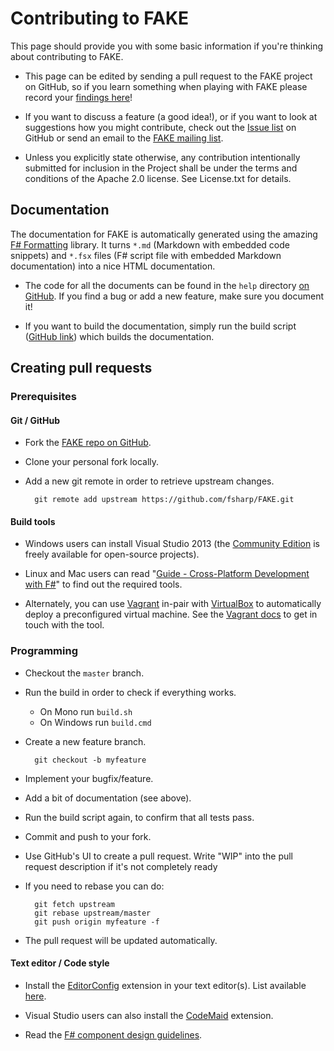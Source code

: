 # Contributing to FAKE

This page should provide you with some basic information if you're thinking about contributing to FAKE.

 * This page can be edited by sending a pull request to the FAKE project on GitHub, so if you learn something when playing with FAKE please record your [findings here](https://github.com/fsharp/FAKE/blob/master/help/markdown/contributing.md)!

 * If you want to discuss a feature (a good idea!), or if you want to look at suggestions how you might contribute, check out the [Issue list](https://github.com/fsharp/FAKE/issues) on GitHub or send an email to the [FAKE mailing list](http://groups.google.com/group/fsharpMake).
   
 * Unless you explicitly state otherwise, any contribution intentionally 
submitted for inclusion in the Project shall be under the terms and 
conditions of the Apache 2.0 license. See License.txt for details.

## Documentation

The documentation for FAKE is automatically generated using the amazing [F# Formatting](https://github.com/tpetricek/FSharp.Formatting) library.
It turns `*.md` (Markdown with embedded code snippets) and `*.fsx` files (F# script file with embedded Markdown documentation) into a nice HTML documentation.

 * The code for all the documents can be found in the `help` directory [on GitHub](https://github.com/fsharp/FAKE/tree/master/help). If you find a bug or add a new feature, make sure you document it!

 * If you want to build the documentation, simply run the build script ([GitHub link](https://github.com/fsharp/FAKE/blob/master/build.fsx)) which builds the documentation.
 
## Creating pull requests

### Prerequisites

#### Git / GitHub

* Fork the [FAKE repo on GitHub](https://github.com/fsharp/FAKE).

* Clone your personal fork locally.

* Add a new git remote in order to retrieve upstream changes.

        git remote add upstream https://github.com/fsharp/FAKE.git

#### Build tools

* Windows users can install Visual Studio 2013 (the [Community Edition](https://www.visualstudio.com/products/visual-studio-community-vs)
is freely available for open-source projects).

* Linux and Mac users can read "[Guide - Cross-Platform Development with F#](http://fsharp.org/guides/mac-linux-cross-platform/)"
to find out the required tools.

* Alternately, you can use [Vagrant](https://www.vagrantup.com/) in-pair with [VirtualBox](https://www.virtualbox.org/)
to automatically deploy a preconfigured virtual machine. See the [Vagrant docs](vagrant.html) to get in touch with the tool.

### Programming

* Checkout the `master` branch.

* Run the build in order to check if everything works.
  * On Mono run `build.sh`
  * On Windows run `build.cmd`

* Create a new feature branch.

        git checkout -b myfeature

* Implement your bugfix/feature.

* Add a bit of documentation (see above).

* Run the build script again, to confirm that all tests pass.

* Commit and push to your fork.

* Use GitHub's UI to create a pull request.
    Write "WIP" into the pull request description if it's not completely ready

* If you need to rebase you can do:

        git fetch upstream
        git rebase upstream/master
        git push origin myfeature -f

* The pull request will be updated automatically.

#### Text editor / Code style

* Install the [EditorConfig](http://editorconfig.org/) extension in your text editor(s). List available [here](http://editorconfig.org/#download).

* Visual Studio users can also install the [CodeMaid](http://www.codemaid.net/) extension.

* Read the [F# component design guidelines](http://fsharp.org/specs/component-design-guidelines/).
